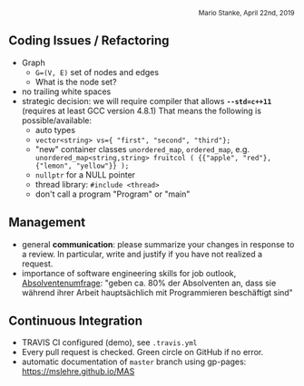 <p style='text-align: right;'><small>Mario Stanke, April 22nd, 2019</small></p>

## Coding Issues / Refactoring
 - Graph
   - `G=(V, E)` set of nodes and edges
   - What is the node set?
 - no trailing white spaces
 - strategic decision: we will require compiler that allows __`--std=c++11`__ (requires at least GCC version 4.8.1)
  That means the following is possible/available:
   - auto types
   - `vector<string> vs={ "first", "second", "third"};`
   - "new" container classes `unordered_map`, `ordered_map`, e.g.
   `  unordered_map<string,string> fruitcol ( {{"apple", "red"},{"lemon", "yellow"}} );`
   - `nullptr` for a NULL pointer
   - thread library: `#include <thread>`
   - don't call a program "Program" or "main"

## Management
 - general __communication__: please summarize your changes in response to a review.
   In particular, write and justify if you have not realized a request.
 - importance of software engineering skills for job outlook, 
 [Absolventenumfrage](https://math-inf.uni-greifswald.de/studium-und-lehre/studiengaenge/biomathematik/absolventenumfrage/):   "geben ca. 80% der Absolventen an, dass sie während ihrer Arbeit hauptsächlich mit Programmieren beschäftigt sind"

## Continuous Integration
 - TRAVIS CI configured (demo), see `.travis.yml`
 - Every pull request is checked. Green circle on GitHub if no error.
 - automatic documentation of `master` branch using gp-pages: https://mslehre.github.io/MAS
 